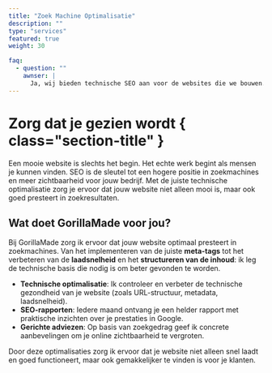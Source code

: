 ```yaml
---
title: "Zoek Machine Optimalisatie"
description: ""
type: "services"
featured: true
weight: 30

faq:
  - question: ""
    awnser: |
      Ja, wij bieden technische SEO aan voor de websites die we bouwen. Dit omvat onder andere het optimaliseren van laadtijden, het verbeteren van de gebruikerservaring, en het zorgen voor SEO-vriendelijke structuur.
---
```


# Zorg dat je gezien wordt { class="section-title" }

Een mooie website is slechts het begin. Het echte werk begint als mensen je kunnen vinden. SEO is de sleutel tot een hogere positie in zoekmachines en meer zichtbaarheid voor jouw bedrijf. Met de juiste technische optimalisatie zorg je ervoor dat jouw website niet alleen mooi is, maar ook goed presteert in zoekresultaten.

## Wat doet GorillaMade voor jou?

Bij GorillaMade zorg ik ervoor dat jouw website optimaal presteert in zoekmachines. Van het implementeren van de juiste **meta-tags** tot het verbeteren van de **laadsnelheid** en het **structureren van de inhoud**: ik leg de technische basis die nodig is om beter gevonden te worden.

- **Technische optimalisatie**: Ik controleer en verbeter de technische gezondheid van je website (zoals URL-structuur, metadata, laadsnelheid).
- **SEO-rapporten**: Iedere maand ontvang je een helder rapport met praktische inzichten over je prestaties in Google.
- **Gerichte adviezen**: Op basis van zoekgedrag geef ik concrete aanbevelingen om je online zichtbaarheid te vergroten.

Door deze optimalisaties zorg ik ervoor dat je website niet alleen snel laadt en goed functioneert, maar ook gemakkelijker te vinden is voor je klanten.